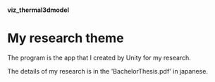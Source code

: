#### viz_thermal3dmodel
# My research theme

The program is the app that I created by Unity for my research.

The details of my research is in the 'BachelorThesis.pdf' in japanese.

